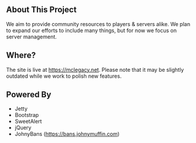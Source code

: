 ## About This Project
We aim to provide community resources to players & servers alike. We plan to expand our efforts to include many things, but for now we focus on server management.

## Where?
The site is live at https://mclegacy.net. Please note that it may be slightly outdated while we work to polish new features.

## Powered By
* Jetty
* Bootstrap
* SweetAlert
* jQuery
* JohnyBans (https://bans.johnymuffin.com)